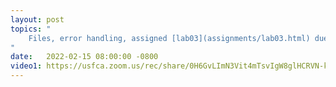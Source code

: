 ```yaml
---
layout: post
topics: "
    Files, error handling, assigned [lab03](assignments/lab03.html) due 2/21
"
date:   2022-02-15 08:00:00 -0800
video1: https://usfca.zoom.us/rec/share/0H6GvLImN3Vit4mTsvIgW8glHCRVN-kzWKjeTjuIYKlELpQxlNwUTSOLsSixp1st.iMEQJxDY7Vo6O_Mw
---
```

